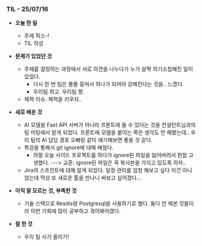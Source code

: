 ### TIL - 25/07/16

* **오늘 한 일**
  * 주제 픽스-!
  * TIL 작성

* **문제가 있었던 것**
  * 주제를 결정하는 과정에서 서로 의견을 나누다가 누가 살짝 의기소침해진 일이 있었다.
    * 다시 한 번 팀은 똘똘 뭉쳐서 하나가 되어야 강해진다는 것을.. 느꼈다.
    * 우리팀 최고. 우리팀 짱.
  * 체력 이슈. 체력을 키우자..

* **새로 배운 것**
  * AI 모델을 Fast API 서버가 아니라 프론트에 둘 수 있다는 것을 컨설턴트님과의 팀 미팅에서 알게 되었다. 프론트에 모델을 붙이는 쪽은 생각도 안 해봤는데.. 우리 팀의 AI 담당 경호 오빠랑 같이 얘기해보면 좋을 것 같다.
  * 특강을 통해서 git ignore에 대해 배웠다.
    * 하필 오늘 사이드 프로젝트를 하다가 ignore된 파일을 잃어버려서 한참 고생했다. ---> 교훈: ignore된 파일은 꼭 복사본을 가지고 있도록 하자..
  * Jira의 스프린트에 대해 알게 되었다. 일정 관리를 엄청 해보고 싶다 이건 아니었는데 막상 또 새로운 툴을 만나니 써보고 싶어졌다...

* **아직 잘 모르는 것, 부족한 것**
  * 기술 스택으로 Resdis랑 Postgresql을 사용하기로 했다. 둘다 안 해본 것들이라 이번 기회에 많이 공부하고 겪어봐야겠다.
  
* **잘 한 것**
  * 우리 팀 사기 올리기!
